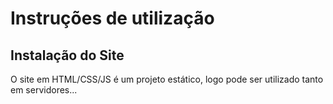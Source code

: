 # Instruções de utilização

## Instalação do Site

O site em HTML/CSS/JS é um projeto estático, logo pode ser utilizado tanto em servidores...

